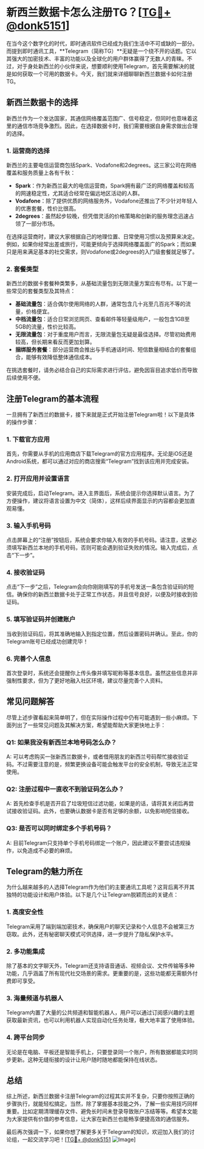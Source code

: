 # 新西兰数据卡怎么注册TG？[[TG💪+ @donk5151](https://t.me/s/donk5151)]

在当今这个数字化的时代，即时通讯软件已经成为我们生活中不可或缺的一部分。而提到即时通讯工具，**Telegram（简称TG）**无疑是一个绕不开的话题。它以其强大的加密技术、丰富的功能以及全球化的用户群体赢得了无数人的青睐。不过，对于身处新西兰的小伙伴来说，想要顺利使用Telegram，首先需要解决的就是如何获取一个可用的数据卡。今天，我们就来详细聊聊新西兰数据卡如何注册TG。

## 新西兰数据卡的选择

新西兰作为一个发达国家，其通信网络覆盖范围广、信号稳定，但同时也意味着这里的通信市场竞争激烈。因此，在选择数据卡时，我们需要根据自身需求做出合理的选择。

### 1. **运营商的选择**
新西兰的主要电信运营商包括Spark、Vodafone和2degrees。这三家公司在网络覆盖和服务质量上各有千秋：

- **Spark**：作为新西兰最大的电信运营商，Spark拥有最广泛的网络覆盖和较高的网速稳定性，尤其适合经常在偏远地区活动的人群。
- **Vodafone**：除了提供优质的网络服务外，Vodafone还推出了不少针对年轻人的优惠套餐，性价比很高。
- **2degrees**：虽然起步较晚，但凭借灵活的价格策略和创新的服务理念迅速占领了一部分市场。

在选择运营商时，建议大家根据自己的地理位置、日常使用习惯以及预算来决定。例如，如果你经常出差或旅行，可能更倾向于选择网络覆盖面广的Spark；而如果只是用来满足基本的社交需求，则Vodafone或2degrees的入门级套餐就足够了。

### 2. **套餐类型**
新西兰的数据卡套餐种类繁多，从基础流量包到无限流量方案应有尽有。以下是一些常见的套餐类型及其特点：

- **基础流量包**：适合偶尔使用网络的人群，通常包含几十兆至几百兆不等的流量，价格便宜。
- **中档流量包**：适合日常浏览网页、查看邮件等轻量级用户，一般包含1GB至5GB的流量，性价比较高。
- **无限流量包**：对于重度用户而言，无限流量包无疑是最佳选择。尽管初始费用较高，但长期来看反而更加划算。
- **捆绑服务套餐**：部分运营商会推出与手机通话时间、短信数量相结合的套餐组合，能够有效降低整体通信成本。

在挑选套餐时，请务必结合自己的实际需求进行评估，避免因盲目追求低价而导致后续使用不便。

## 注册Telegram的基本流程

一旦拥有了新西兰的数据卡，接下来就是正式开始注册Telegram啦！以下是具体的操作步骤：

### 1. **下载官方应用**
首先，你需要从手机的应用商店下载Telegram的官方应用程序。无论是iOS还是Android系统，都可以通过对应的商店搜索“Telegram”找到该应用并完成安装。

### 2. **打开应用并设置语言**
安装完成后，启动Telegram。进入主界面后，系统会提示你选择默认语言。为了方便操作，建议将语言设置为中文（简体），这样后续界面显示的内容都会更加直观易懂。

### 3. **输入手机号码**
点击屏幕上的“注册”按钮后，系统会要求你输入有效的手机号码。请注意，这里必须填写新西兰本地的手机号码，否则可能会遇到验证失败的情况。输入完成后，点击“下一步”。

### 4. **接收验证码**
点击“下一步”之后，Telegram会向你刚刚填写的手机号发送一条包含验证码的短信。确保你的新西兰数据卡处于正常工作状态，并且信号良好，以便及时接收到验证码。

### 5. **填写验证码并创建账户**
当收到验证码后，将其准确地输入到指定位置，然后设置密码并确认。至此，你的Telegram账号已经成功创建完毕！

### 6. **完善个人信息**
首次登录时，系统还会提醒你上传头像并填写昵称等基本信息。虽然这些信息并非强制性要求，但为了更好地融入社区环境，建议尽量完善个人资料。

## 常见问题解答

尽管上述步骤看起来简单明了，但在实际操作过程中仍有可能遇到一些小麻烦。下面列出了一些常见问题及其解决方案，希望能帮助大家更快地上手：

### Q1: 如果我没有新西兰本地号码怎么办？
A: 可以考虑购买一张新西兰数据卡，或者借用朋友的新西兰号码帮忙接收验证码。不过需要注意的是，频繁更换设备可能会触发平台的安全机制，导致无法正常使用。

### Q2: 注册过程中一直收不到验证码怎么办？
A: 首先检查手机是否开启了垃圾短信过滤功能，如果是的话，请将其关闭后再尝试接收验证码。此外，也要确认数据卡是否有足够的余额，以免影响短信接收。

### Q3: 是否可以同时绑定多个手机号码？
A: 目前Telegram只支持单个手机号码绑定一个账户，因此建议不要尝试违规操作，以免造成不必要的麻烦。

## Telegram的魅力所在

为什么越来越多的人选择Telegram作为他们的主要通讯工具呢？这背后离不开其独特的功能设计和用户体验。以下是几个让Telegram脱颖而出的关键点：

### 1. **高度安全性**
Telegram采用了端到端加密技术，确保用户的聊天记录和个人信息不会被第三方窃取。此外，还有秘密聊天模式可供选择，进一步提升了隐私保护水平。

### 2. **多功能集成**
除了基本的文字聊天外，Telegram还支持语音通话、视频会议、文件传输等多种功能，几乎涵盖了所有现代社交场景的需求。更重要的是，这些功能都无需额外付费即可享受。

### 3. **海量频道与机器人**
Telegram内置了大量的公共频道和智能机器人，用户可以通过订阅感兴趣的主题获取最新资讯，也可以利用机器人实现自动化任务处理，极大地丰富了使用体验。

### 4. **跨平台同步**
无论是在电脑、平板还是智能手机上，只要登录同一个账户，所有数据都能实时同步更新。这种无缝衔接的设计让用户随时随地都能保持在线状态。

## 总结

综上所述，新西兰数据卡注册Telegram的过程其实并不复杂，只要你按照正确的步骤执行，就能轻松搞定。当然，除了掌握基本技能之外，了解一些实用技巧同样重要。比如定期清理缓存文件、避免长时间未登录导致账户冻结等等。希望本文能为大家提供有价值的参考信息，让大家在新西兰也能畅享便捷高效的通信服务。

最后再次强调一下，如果你想了解更多关于Telegram的知识，欢迎加入我们的讨论组，一起交流学习吧！[[TG💪+ @donk5151](https://t.me/s/donk5151) ![Image](https://i.postimg.cc/rwNCRYN7/Snipaste-2025-04-30-17-27-05.png)]